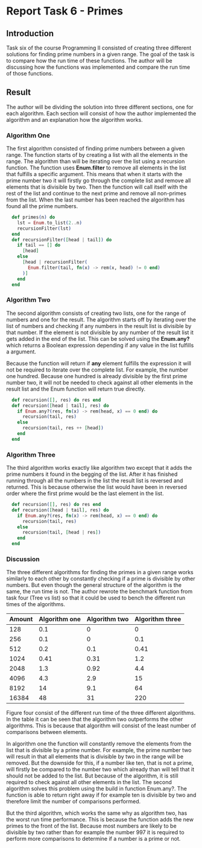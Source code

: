 # Report Task 6 - Primes
## Introduction

Task six of the course Programming II consisted of creating three
different solutions for finding prime numbers in a given range. The goal
of the task is to compare how the run time of these functions. The
author will be discussing how the functions was implemented and compare
the run time of those functions.

## Result

The author will be dividing the solution into three different sections,
one for each algorithm. Each section will consist of how the author
implemented the algorithm and an explanation how the algorithm works.

### Algorithm One

The first algorithm consisted of finding prime numbers between a given
range. The function starts of by creating a list with all the elements
in the range. The algorithm than will be iterating over the list using a
recursion function. The function uses **Enum.filter** to remove all
elements in the list that fulfills a specific argument. This means that
when it starts with the prime number two it will firstly go through the
complete list and remove all elements that is divisible by two. Then the
function will call itself with the rest of the list and continue to the
next prime and remove all non-primes from the list. When the last number
has been reached the algorithm has found all the prime numbers.

```elixir
  def primes(n) do
    lst = Enum.to_list(2..n)
    recursionFilter(lst)
  end
  def recursionFilter([head | tail]) do
    if tail == [] do
      [head]
    else
      [head | recursionFilter(
        Enum.filter(tail, fn(x) -> rem(x, head) != 0 end)
      )]
    end
  end
```

### Algorithm Two

The second algorithm consists of creating two lists, one for the range
of numbers and one for the result. The algorithm starts off by iterating
over the list of numbers and checking if any numbers in the result list
is divisible by that number. If the element is not divisible by any
number of the result list it gets added in the end of the list. This can
be solved using the **Enum.any?** which returns a Boolean expression
depending if any value in the list fulfills a argument.

Because the function will return if **any** element fulfills the
expression it will not be required to iterate over the complete list.
For example, the number one hundred. Because one hundred is already
divisible by the first prime number two, it will not be needed to check
against all other elements in the result list and the Enum function will
return true directly.

```elixir
  def recursion([], res) do res end
  def recursion([head | tail], res) do
    if Enum.any?(res, fn(x) -> rem(head, x) == 0 end) do
      recursion(tail, res)
    else
      recursion(tail, res ++ [head])
    end
  end
```

### Algorithm Three

The third algorithm works exactly like algorithm two except that it adds
the prime numbers it found in the begging of the list. After it has
finished running through all the numbers in the list the result list is
reversed and returned. This is because otherwise the list would have
been in reversed order where the first prime would be the last element
in the list.

```elixir
  def recursion([], res) do res end
  def recursion([head | tail], res) do
    if Enum.any?(res, fn(x) -> rem(head, x) == 0 end) do
      recursion(tail, res)
    else
      recursion(tail, [head | res])
    end
  end
```

### Discussion

The three different algorithms for finding the primes in a given range
works similarly to each other by constantly checking if a prime is
divisible by other numbers. But even though the general structure of the
algorithm is the same, the run time is not. The author rewrote the
benchmark function from task four (Tree vs list) so that it could be
used to bench the different run times of the algorithms.

  |**Amount**|**Algorithm one**|**Algorithm two**|**Algorithm three**|
  |----------|-----------------|-----------------|-------------------|
  |128|0.1|0|0
  |256|0.1|0|0.1
  |512|0.2|0.1|0.41
  |1024|0.41|0.31|1.2
  |2048|1.3|0.92|4.4
  |4096|4.3|2.9|15
  |8192|14|9.1|64
  |16384|48|31|220

Figure four consist of the different run time of the three different
algorithms. In the table it can be seen that the algorithm two
outperforms the other algorithms. This is because that algorithm will
consist of the least number of comparisons between elements.

In algorithm one the function will constantly remove the elements from
the list that is divisible by a prime number. For example, the prime
number two will result in that all elements that is divisible by two in
the range will be removed. But the downside for this, if a number like
ten, that is not a prime, will firstly be compared to the number two
which already than will tell that it should not be added to the list.
But because of the algorithm, it is still required to check against all
other elements in the list. The second algorithm solves this problem
using the build in function Enum.any?. The function is able to return
right away if for example ten is divisible by two and therefore limit
the number of comparisons performed.

But the third algorithm, which works the same why as algorithm two, has
the worst run time performance. This is because the function adds the
new primes to the front of the list. Because most numbers are likely to
be divisible by two rather than for example the number 997 it is
required to perform more comparisons to determine if a number is a prime
or not.
